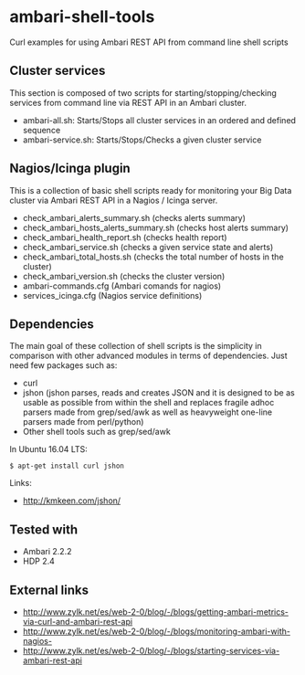 # ambari-shell-tools
Curl examples for using Ambari REST API from command line shell scripts

## Cluster services
This section is composed of two scripts for starting/stopping/checking services from command line via REST API in an Ambari cluster.
 - ambari-all.sh: Starts/Stops all cluster services in an ordered and defined sequence
 - ambari-service.sh: Starts/Stops/Checks a given cluster service

## Nagios/Icinga plugin
This is a collection of basic shell scripts ready for monitoring your Big Data cluster via Ambari REST API in a Nagios / Icinga server. 
 - check_ambari_alerts_summary.sh (checks alerts summary)
 - check_ambari_hosts_alerts_summary.sh (checks host alerts summary)
 - check_ambari_health_report.sh (checks health report)
 - check_ambari_service.sh (checks a given service state and alerts)
 - check_ambari_total_hosts.sh (checks the total number of hosts in the cluster)
 - check_ambari_version.sh (checks the cluster version)
 - ambari-commands.cfg (Ambari comands for nagios)
 - services_icinga.cfg (Nagios service definitions)
 
## Dependencies
The main goal of these collection of shell scripts is the simplicity in comparison with other advanced modules in terms of dependencies. Just need few packages such as:
- curl 
- jshon (jshon parses, reads and creates JSON and it is designed to be as usable as possible from within the shell and replaces fragile adhoc parsers made from grep/sed/awk as well as heavyweight one-line parsers made from perl/python)
- Other shell tools such as grep/sed/awk

In Ubuntu 16.04 LTS:
```
$ apt-get install curl jshon
```
Links:
- http://kmkeen.com/jshon/

## Tested with
- Ambari 2.2.2
- HDP 2.4

## External links
- http://www.zylk.net/es/web-2-0/blog/-/blogs/getting-ambari-metrics-via-curl-and-ambari-rest-api
- http://www.zylk.net/es/web-2-0/blog/-/blogs/monitoring-ambari-with-nagios-
- http://www.zylk.net/es/web-2-0/blog/-/blogs/starting-services-via-ambari-rest-api
